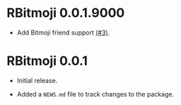 # RBitmoji 0.0.1.9000

* Add Bitmoji friend support [(#3)](https://github.com/bgreenwell/RBitmoji/issues/3).


# RBitmoji 0.0.1

* Initial release.

* Added a `NEWS.md` file to track changes to the package.
